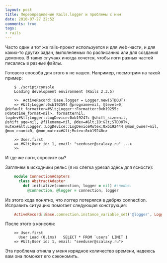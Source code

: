 ```yaml
---
layout: post
title: Переопределение Rails.logger и проблемы с ним 
date: 2010-07-27 22:52
comments: true
tags: 
- rails
---
```

Часто один и тот же rails-проект используется и для web-части, и для каких-то других задач, выполняемых по расписанию
или для создания демонов. В таких случаях иногда хочется, чтобы логи разных частей писались в разные файлы.

Готового способа для этого я не нашел. Например, посмотрим на такой пример:

```
    $ ./script/console 
    Loading development environment (Rails 2.3.5)

    >>  ActiveRecord::Base.logger = Logger.new(STDOUT)
    => #&lt;Logger:0xb192594 @progname=nil, @level=0, @default_formatter=#&lt;Logger::Formatter:0xb19255c @datetime_format=nil>, formatternil, logdev#&lt;Logger::LogDevice:0xb19247c @shift_size=nil, @shift_age=nil, @filename=nil, @dev=#&lt;IO:&lt;STDOUT>, mutex#&lt;Logger::LogDevice::LogDeviceMutex:0xb192444 @mon_owner=nil, @mon_count=0, @mon_mutex=#&lt;Mutex:0xb19240c>

    >> User.first
    => #&lt;User id: 1, email: "seeduser@scalaxy.ru" ...>
    >> 
```

И где же логи, спросите вы?

Заглянем в исходники рельс (я их слегка урезал здесь для ясности):

``` ruby
    module ConnectionAdapters
      class AbstractAdapter
        def initialize(connection, logger = nil) #:nodoc:
          @connection, @logger = connection, logger
```

Из этого кода понятно, что логгер потерялся в дебрях connection. Исправить ситуацию помогает следующая конструкция:

``` ruby
    ActiveRecord::Base.connection.instance_variable_set('@logger', Logger.new(STDOUT))
```

После этого в консоли:

```
    >> User.first
      User Load (0.1ms)   SELECT * FROM `users` LIMIT 1
    => #&lt;User id: 1, email: "seeduser@scalaxy.ru">
```

Эта проблема отняла у меня изрядное количество времени, надеюсь вам она поможет его сэкономить.
